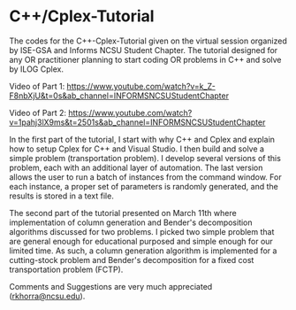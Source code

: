 # C++/Cplex-Tutorial

The codes for the C++-Cplex-Tutorial given on the virtual session organized by ISE-GSA and Informs NCSU Student Chapter. 
The tutorial designed for any OR practitioner planning to start coding OR problems in C++ and solve by ILOG Cplex. 

Video of Part 1: https://www.youtube.com/watch?v=k_Z-F8nbXjU&t=0s&ab_channel=INFORMSNCSUStudentChapter

Video of Part 2: https://www.youtube.com/watch?v=1pahj3lX9ms&t=2501s&ab_channel=INFORMSNCSUStudentChapter


In the first part of the tutorial, I start with why C++ and Cplex and explain how to setup Cplex for C++ and Visual Studio. I then build and solve a simple problem (transportation problem). I develop several versions of this problem, each with an additional layer of automation. The last version allows the user to run a batch of instances from the command window. For each instance, a proper set of parameters is randomly generated, and the results is stored in a text file.


The second part of the tutorial presented on March 11th where implementation of column generation and Bender's decomposition algorithms discussed for two problems. I picked two simple problem that are general enough for educational purposed and simple enough for our limited time. As such, a column generation algorithm is implemented for a cutting-stock problem and Bender's decomposition for a fixed cost transportation problem (FCTP).


Comments and Suggestions are very much appreciated (rkhorra@ncsu.edu).
